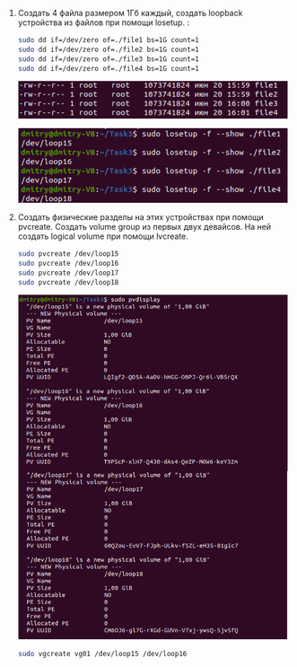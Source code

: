 1. Создать 4 файла размером 1Гб каждый, создать loopback устройства из файлов при помощи losetup. :
    ```sh
    sudo dd if=/dev/zero of=./file1 bs=1G count=1
    sudo dd if=/dev/zero of=./file2 bs=1G count=1
    sudo dd if=/dev/zero of=./file3 bs=1G count=1
    sudo dd if=/dev/zero of=./file4 bs=1G count=1
    ```
    <p align="left">
    <a href="https://github.com/dbandarovich/LVM/blob/main/images/files.PNG">
      <img src="images/files.PNG">
    </a>
    <p align="left">
  
    <p align="left">
    <a href="https://github.com/DmitryBond/WorkWithKubernetes/blob/main/images/losetup.png">
      <img src="images/losetup.png">
    </a>
    <p align="left">
2. Создать физические разделы на этих устройствах при помощи pvcreate. Создать volume group из первых двух девайсов. На ней создать logical volume при помощи lvcreate. 
    ```sh
    sudo pvcreate /dev/loop15
    sudo pvcreate /dev/loop16
    sudo pvcreate /dev/loop17
    sudo pvcreate /dev/loop18
    ```
    <p align="left">
    <a href="https://github.com/DmitryBond/WorkWithKubernetes/blob/main/images/new_volumes.png">
      <img src="images/new_volumes.png">
    </a>
    <p align="left">   
      
    ```sh
    sudo vgcreate vg01 /dev/loop15 /dev/loop16 
    ```
    <p align="left">
    <a href="https://github.com/DmitryBond/WorkWithKubernetes/blob/main/images/group01.png>
      <img src="images/group01.png">
    </a>
    <p align="left"> 
      
